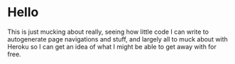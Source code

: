 Hello
=====

This is just mucking about really, seeing how little code I can write to
autogenerate page navigations and stuff, and largely all to muck about with
Heroku so I can get an idea of what I might be able to get away with for free.
